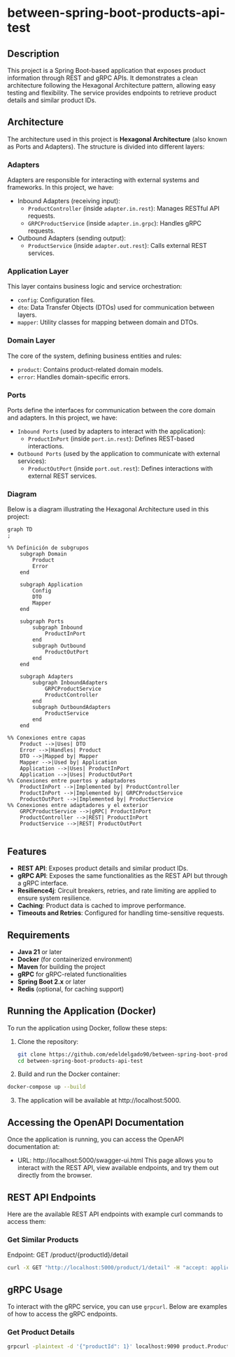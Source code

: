 # between-spring-boot-products-api-test

## Description

This project is a Spring Boot-based application that exposes product information through REST and gRPC APIs.
It demonstrates a clean architecture following the Hexagonal Architecture pattern, allowing easy testing and
flexibility.
The service provides endpoints to retrieve product details and similar product IDs.

## Architecture

The architecture used in this project is **Hexagonal Architecture** (also known as Ports and Adapters).
The structure is divided into different layers:

### Adapters

Adapters are responsible for interacting with external systems and frameworks. In this project, we have:

- Inbound Adapters (receiving input):
    - `ProductController` (inside `adapter.in.rest`): Manages RESTful API requests.
    - `GRPCProductService` (inside `adapter.in.grpc`): Handles gRPC requests.
- Outbound Adapters (sending output):
    - `ProductService` (inside `adapter.out.rest`): Calls external REST services.

### Application Layer

This layer contains business logic and service orchestration:

- `config`: Configuration files.
- `dto`: Data Transfer Objects (DTOs) used for communication between layers.
- `mapper`: Utility classes for mapping between domain and DTOs.

### Domain Layer

The core of the system, defining business entities and rules:

- `product`: Contains product-related domain models.
- `error`: Handles domain-specific errors.

### Ports

Ports define the interfaces for communication between the core domain and adapters. In this project, we have:

- `Inbound Ports` (used by adapters to interact with the application):
    - `ProductInPort` (inside `port.in.rest`): Defines REST-based interactions.
- `Outbound Ports` (used by the application to communicate with external services):
    - `ProductOutPort` (inside `port.out.rest`): Defines interactions with external REST services.

### Diagram

Below is a diagram illustrating the Hexagonal Architecture used in this project:

```mermaid
graph TD
;

%% Definición de subgrupos
    subgraph Domain
        Product
        Error
    end

    subgraph Application
        Config
        DTO
        Mapper
    end

    subgraph Ports
        subgraph Inbound
            ProductInPort
        end
        subgraph Outbound
            ProductOutPort
        end
    end

    subgraph Adapters
        subgraph InboundAdapters
            GRPCProductService
            ProductController
        end
        subgraph OutboundAdapters
            ProductService
        end
    end

%% Conexiones entre capas
    Product -->|Uses| DTO
    Error -->|Handles| Product
    DTO -->|Mapped by| Mapper
    Mapper -->|Used by| Application
    Application -->|Uses| ProductInPort
    Application -->|Uses| ProductOutPort
%% Conexiones entre puertos y adaptadores
    ProductInPort -->|Implemented by| ProductController
    ProductInPort -->|Implemented by| GRPCProductService
    ProductOutPort -->|Implemented by| ProductService
%% Conexiones entre adaptadores y el exterior
    GRPCProductService -->|gRPC| ProductInPort
    ProductController -->|REST| ProductInPort
    ProductService -->|REST| ProductOutPort


```

## Features

- **REST API**: Exposes product details and similar product IDs.
- **gRPC API**: Exposes the same functionalities as the REST API but through a gRPC interface.
- **Resilience4j**: Circuit breakers, retries, and rate limiting are applied to ensure system resilience.
- **Caching**: Product data is cached to improve performance.
- **Timeouts and Retries**: Configured for handling time-sensitive requests.

## Requirements

- **Java 21** or later
- **Docker** (for containerized environment)
- **Maven** for building the project
- **gRPC** for gRPC-related functionalities
- **Spring Boot 2.x** or later
- **Redis** (optional, for caching support)

## Running the Application (Docker)

To run the application using Docker, follow these steps:

1. Clone the repository:
   ```bash
   git clone https://github.com/edeldelgado90/between-spring-boot-products-api-test.git
   cd between-spring-boot-products-api-test
   ```
2. Build and run the Docker container:
  ```bash
  docker-compose up --build
  ```
3. The application will be available at http://localhost:5000.

## Accessing the OpenAPI Documentation

Once the application is running, you can access the OpenAPI documentation at:

- URL: http://localhost:5000/swagger-ui.html
  This page allows you to interact with the REST API, view available endpoints, and try them out directly from the
  browser.

## REST API Endpoints

Here are the available REST API endpoints with example curl commands to access them:

### Get Similar Products

Endpoint: GET /product/{productId}/detail

```bash
curl -X GET "http://localhost:5000/product/1/detail" -H "accept: application/json"
````

## gRPC Usage

To interact with the gRPC service, you can use `grpcurl`. Below are examples of how to access the gRPC endpoints.

### Get Product Details

```bash
grpcurl -plaintext -d '{"productId": 1}' localhost:9090 product.ProductService/getSimilarProducts
```
